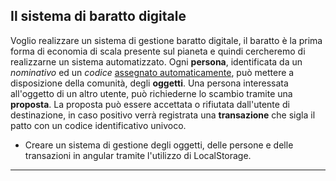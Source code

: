 ## Il sistema di baratto digitale
 
Voglio realizzare un sistema di gestione baratto digitale, il baratto è la prima forma di economia di scala presente sul pianeta e quindi cercheremo di realizzarne un sistema automatizzato.
Ogni **persona**, identificata da un *nominativo* ed un *codice* <u>assegnato automaticamente</u>, può mettere a disposizione della comunità, degli **oggetti**. Una persona interessata all'oggetto di un altro utente, può richiederne lo scambio tramite una **proposta**. La proposta può essere accettata o rifiutata dall'utente di destinazione, in caso positivo verrà registrata una **transazione** che sigla il patto con un codice identificativo univoco.
 
- Creare un sistema di gestione degli oggetti, delle persone e delle transazioni in angular tramite l'utilizzo di LocalStorage.

***